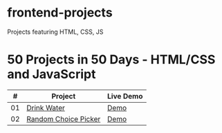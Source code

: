 # frontend-projects

Projects featuring HTML, CSS, JS

# 50 Projects in 50 Days - HTML/CSS and JavaScript

|  #  | Project                                                                                                    | Live Demo                                                                        |
| :-: | ---------------------------------------------------------------------------------------------------------- | -------------------------------------------------------------------------------- |
| 01  | [Drink Water](https://github.com/aswathy-kr/frontend-projects/tree/main/Drink%20Water)                     | [Demo](https://aswathy-kr.github.io/frontend-projects/Drink%20Water/)            |
| 02  | [Random Choice Picker](https://github.com/aswathy-kr/frontend-projects/tree/main/Random%20Choice%20Picker) | [Demo](https://aswathy-kr.github.io/frontend-projects/Random%20Choice%20Picker/) |
